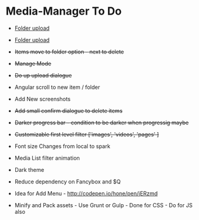 
# Media-Manager To Do

* [Folder upload](https://stackoverflow.com/questions/5826286/how-do-i-use-google-chrome-11s-upload-folder-feature-in-my-own-code?lq=1)
* [Folder upload](https://jsfiddle.net/api/mdn/)

* ~~Items move to folder option - next to delete~~
* ~~Manage Mode~~
* ~~Do up upload dialogue~~
* Angular scroll to new item / folder
* Add New screenshots
* ~~Add small confirm dialogue to delete items~~ 

* ~~Darker progress bar - condition to be darker when progressig maybe~~
* ~~Customizable first level filter ['images', 'videos', 'pages' ]~~
* Font size Changes from local to spark
* Media List filter animation
* Dark theme
* Reduce dependency on Fancybox and $Q
* Idea for Add Menu - http://codepen.io/hone/pen/jERzmd
* Minify and Pack assets - Use Grunt or Gulp - Done for CSS - Do for JS also